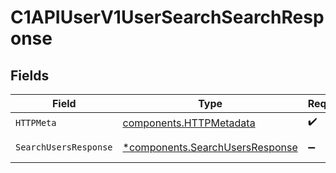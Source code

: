 # C1APIUserV1UserSearchSearchResponse


## Fields

| Field                                                                             | Type                                                                              | Required                                                                          | Description                                                                       |
| --------------------------------------------------------------------------------- | --------------------------------------------------------------------------------- | --------------------------------------------------------------------------------- | --------------------------------------------------------------------------------- |
| `HTTPMeta`                                                                        | [components.HTTPMetadata](../../models/components/httpmetadata.md)                | :heavy_check_mark:                                                                | N/A                                                                               |
| `SearchUsersResponse`                                                             | [*components.SearchUsersResponse](../../models/components/searchusersresponse.md) | :heavy_minus_sign:                                                                | Successful response                                                               |